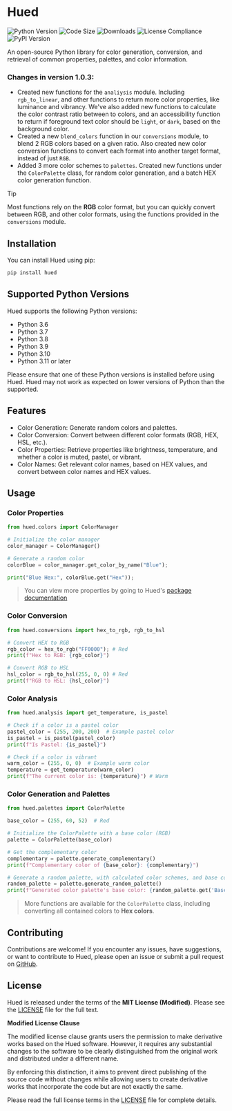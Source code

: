 # Hued
![Python Version](https://img.shields.io/badge/python-3.12-blue.svg)
![Code Size](https://img.shields.io/github/languages/code-size/infinitode/hued)
![Downloads](https://pepy.tech/badge/hued)
![License Compliance](https://img.shields.io/badge/license-compliance-brightgreen.svg)
![PyPI Version](https://img.shields.io/pypi/v/hued)

An open-source Python library for color generation, conversion, and retrieval of common properties, palettes, and color information.

### Changes in version 1.0.3:
- Created new functions for the `analiysis` module. Including `rgb_to_linear`, and other functions to return more color properties, like luminance and vibrancy. We've also added new functions to calculate the color contrast ratio between to colors, and an accessibility function to return if foreground text color should be `light`, or `dark`, based on the background color.
- Created a new `blend_colors` function in our `conversions` module, to blend 2 RGB colors based on a given ratio. Also created new color conversion functions to convert each format into another target format, instead of just `RGB`.
- Added 3 more color schemes to `palettes`. Created new functions under the `ColorPalette` class, for random color generation, and a batch HEX color generation function.

> [!TIP]
> Most functions rely on the **RGB** color format, but you can quickly convert between RGB, and other color formats, using the functions provided in the `conversions` module.

## Installation

You can install Hued using pip:

```bash
pip install hued
```

## Supported Python Versions

Hued supports the following Python versions:

- Python 3.6
- Python 3.7
- Python 3.8
- Python 3.9
- Python 3.10
- Python 3.11 or later

Please ensure that one of these Python versions is installed before using Hued. Hued may not work as expected on lower versions of Python than the supported.

## Features

- Color Generation: Generate random colors and palettes.
- Color Conversion: Convert between different color formats (RGB, HEX, HSL, etc.).
- Color Properties: Retrieve properties like brightness, temperature, and whether a color is muted, pastel, or vibrant.
- Color Names: Get relevant color names, based on HEX values, and convert between color names and HEX values.

## Usage

### Color Properties

```python
from hued.colors import ColorManager

# Initialize the color manager
color_manager = ColorManager()

# Generate a random color
colorBlue = color_manager.get_color_by_name("Blue");

print("Blue Hex:", colorBlue.get("Hex"));
```

> You can view more properties by going to Hued's [package documentation](https://infinitode-docs.gitbook.io/documentation/package-documentation/hued-package-documentation)

### Color Conversion

```python
from hued.conversions import hex_to_rgb, rgb_to_hsl

# Convert HEX to RGB
rgb_color = hex_to_rgb("FF0000"); # Red
print(f"Hex to RGB: {rgb_color}")

# Convert RGB to HSL
hsl_color = rgb_to_hsl(255, 0, 0) # Red
print(f"RGB to HSL: {hsl_color}")
```

### Color Analysis

```python
from hued.analysis import get_temperature, is_pastel

# Check if a color is a pastel color
pastel_color = (255, 200, 200)  # Example pastel color
is_pastel = is_pastel(pastel_color)
print(f"Is Pastel: {is_pastel}")

# Check if a color is vibrant
warm_color = (255, 0, 0)  # Example warm color
temperature = get_temperature(warm_color)
print(f"The current color is: {temperature}") # Warm
```

### Color Generation and Palettes

```python
from hued.palettes import ColorPalette

base_color = (255, 60, 52)  # Red

# Initialize the ColorPalette with a base color (RGB)
palette = ColorPalette(base_color)

# Get the complementary color
complementary = palette.generate_complementary()
print(f"Complementary color of {base_color}: {complementary}")

# Generate a random palette, with calculated color schemes, and base color
random_palette = palette.generate_random_palette()
print(f"Generated color palette's base color: {random_palette.get('Base Color')}")
```

> More functions are available for the `ColorPalette` class, including converting all contained colors to **Hex colors**.

## Contributing

Contributions are welcome! If you encounter any issues, have suggestions, or want to contribute to Hued, please open an issue or submit a pull request on [GitHub](https://github.com/infinitode/hued).

## License

Hued is released under the terms of the **MIT License (Modified)**. Please see the [LICENSE](https://github.com/infinitode/hued/blob/main/LICENSE) file for the full text.

**Modified License Clause**

The modified license clause grants users the permission to make derivative works based on the Hued software. However, it requires any substantial changes to the software to be clearly distinguished from the original work and distributed under a different name.

By enforcing this distinction, it aims to prevent direct publishing of the source code without changes while allowing users to create derivative works that incorporate the code but are not exactly the same.

Please read the full license terms in the [LICENSE](https://github.com/infinitode/hued/blob/main/LICENSE) file for complete details.
